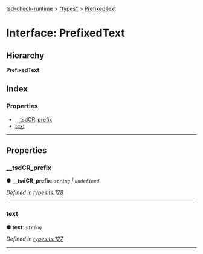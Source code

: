 [tsd-check-runtime](../README.md) > ["types"](../modules/_types_.md) > [PrefixedText](../interfaces/_types_.prefixedtext.md)

# Interface: PrefixedText

## Hierarchy

**PrefixedText**

## Index

### Properties

* [__tsdCR_prefix](_types_.prefixedtext.md#__tsdcr_prefix)
* [text](_types_.prefixedtext.md#text)

---

## Properties

<a id="__tsdcr_prefix"></a>

###  __tsdCR_prefix

**● __tsdCR_prefix**: *`string` \| `undefined`*

*Defined in [types.ts:128](https://github.com/cancerberoSgx/tsd-check-runtime/blob/1e47935/src/types.ts#L128)*

___
<a id="text"></a>

###  text

**● text**: *`string`*

*Defined in [types.ts:127](https://github.com/cancerberoSgx/tsd-check-runtime/blob/1e47935/src/types.ts#L127)*

___

